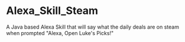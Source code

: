 # Alexa_Skill_Steam
A Java based Alexa Skill that will say what the daily deals are on steam when prompted "Alexa, Open Luke's Picks!"
